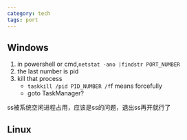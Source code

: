 ```yaml
---
category: tech
tags: port
---
```


## Windows
1. in powershell or cmd,`netstat -ano |findstr PORT_NUMBER`
2. the last number is pid
3. kill that process
    * `taskkill /pid PID_NUMBER /f`f means forcefully
    * goto TaskManager?

ss被系统空闲进程占用，应该是ss的问题，退出ss再开就行了

## Linux